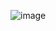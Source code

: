 ![image](https://user-images.githubusercontent.com/63789702/187476426-fed372f2-7448-46ba-880e-5dfbd636c437.png)
